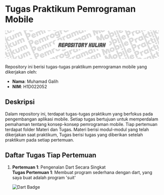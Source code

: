 # Tugas Praktikum Pemrograman Mobile

![Banner](bannerr.png)

Repository ini berisi tugas-tugas praktikum pemrograman mobile yang dikerjakan oleh:

- **Nama**: Muhamad Galih
- **NIM**: H1D022052


## Deskripsi

Dalam repository ini, terdapat tugas-tugas praktikum yang berfokus pada pengembangan aplikasi mobile. Setiap tugas bertujuan untuk memperdalam pemahaman tentang konsep-konsep pemrograman mobile.
Tiap pertemuan terdapat folder Materi dan Tugas. Materi berisi modul-modul yang telah dikerjakan saat praktikum, Tugas berisi tugas yang diberikan setelah praktikum pada setiap pertemuan.

## Daftar Tugas Tiap Pertemuan

1. **Pertemuan 1**: Pengenalan Dart Secara Singkat <br/>
   **Tugas Pertemuan 1**: Membuat program sederhana dengan dart, yang saya buat adalah program 'suit'
   <p align="left">
     <img src="https://img.shields.io/badge/Dart-0175C2?style=for-the-badge&logo=dart&logoColor=white" alt="Dart Badge" />
  </p>
  
